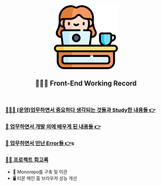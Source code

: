 <div align="center">
  <img width="200px;" src="./images/work-icon.png"/>
</div>
<h2 align="center">👩🏻‍💻 Front-End Working Record</h2>

<br>

### [👩🏻‍💻 (운영)업무하면서 중요하다 생각되는 것들과 Study한 내용들 👉](https://github.com/mireyhgnay/fe-working-record/blob/main/Study/README.md)

### [📝 업무하면서 개발 외에 배우게 된 내용들 👉](https://hyerimiya.notion.site/Work-Story-8442eb0b3ae041309df8d8f3f9285a30?pvs=4)

### [🚨 업무하면서 만난 Error들 👉](https://github.com/mireyhgnay/fe-working-record/blob/main/Error/README.md)s

### [✍🏻 프로젝트 회고록](https://github.com/mireyhgnay/fe-working-record/tree/main/Projects)

* 📁 Monorepo를 구축 및 이관
* 🖥️ 티몬 메인 홈 브라우저 성능 개선